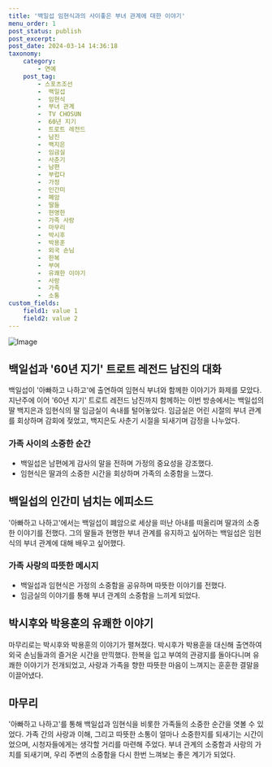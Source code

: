 ```yaml
---
title: '백일섭 임현식과의 사이좋은 부녀 관계에 대한 이야기'
menu_order: 1
post_status: publish
post_excerpt: 
post_date: 2024-03-14 14:36:18
taxonomy:
    category:
        - 연예
    post_tag:
        - 스포츠조선
        -  백일섭
        -  임현식
        -  부녀 관계
        -  TV CHOSUN
        -  60년 지기
        -  트로트 레전드
        -  남진
        -  백지은
        -  임금실
        -  사춘기
        -  남편
        -  부럽다
        -  가정
        -  인간미
        -  폐암
        -  딸들
        -  현명한
        -  가족 사랑
        -  마무리
        -  박시후
        -  박용훈
        -  외국 손님
        -  한복
        -  부여
        -  유쾌한 이야기
        -  사랑
        -  가족
        -  소통
custom_fields:
    field1: value 1
    field2: value 2
---
```


![Image](https://mimgnews.pstatic.net/image/076/2024/03/14/2024031401000997500128411_20240314083303270.jpg?type=w540)

## 백일섭과 '60년 지기' 트로트 레전드 남진의 대화
백일섭이 '아빠하고 나하고'에 출연하여 임현식 부녀와 함께한 이야기가 화제를 모았다. 지난주에 이어 '60년 지기' 트로트 레전드 남진까지 함께하는 이번 방송에서는 백일섭의 딸 백지은과 임현식의 딸 임금실이 속내를 털어놓았다. 임금실은 어린 시절의 부녀 관계를 회상하며 감회에 젖었고, 백지은도 사춘기 시절을 되새기며 감정을 나누었다.
### 가족 사이의 소중한 순간
- 백일섭은 남편에게 감사의 말을 전하며 가정의 중요성을 강조했다.
- 임현식은 딸과의 소중한 시간을 회상하며 가족의 소중함을 느꼈다.
## 백일섭의 인간미 넘치는 에피소드
'아빠하고 나하고'에서는 백일섭이 폐암으로 세상을 떠난 아내를 떠올리며 딸과의 소중한 이야기를 전했다. 그의 딸들과 현명한 부녀 관계를 유지하고 싶어하는 백일섭은 임현식의 부녀 관계에 대해 배우고 싶어했다.
### 가족 사랑의 따뜻한 메시지
- 백일섭과 임현식은 가정의 소중함을 공유하며 따뜻한 이야기를 전했다.
- 임금실의 이야기를 통해 부녀 관계의 소중함을 느끼게 되었다.
## 박시후와 박용훈의 유쾌한 이야기
마무리로는 박시후와 박용훈의 이야기가 펼쳐졌다. 박시후가 박용훈을 대신해 출연하여 외국 손님들과의 즐거운 시간을 만끽했다. 한복을 입고 부여의 관광지를 돌아다니며 유쾌한 이야기가 전개되었고, 사랑과 가족을 향한 따뜻한 마음이 느껴지는 훈훈한 결말을 이끌어냈다.
## 마무리
'아빠하고 나하고'를 통해 백일섭과 임현식을 비롯한 가족들의 소중한 순간을 엿볼 수 있었다. 가족 간의 사랑과 이해, 그리고 따뜻한 소통이 얼마나 소중한지를 되새기는 시간이었으며, 시청자들에게는 생각할 거리를 마련해 주었다. 부녀 관계의 소중함과 사랑의 가치를 되새기며, 우리 주변의 소중함을 다시 한번 느껴보는 좋은 계기가 되었다.
